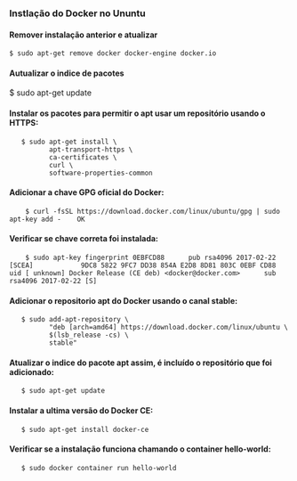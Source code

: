 ### Instlação do Docker no Ununtu

#### Remover instalação anterior e atualizar

    $ sudo apt-get remove docker docker-engine docker.io

#### Autualizar o indice de pacotes 

   $ sudo apt-get update

#### Instalar os pacotes para permitir o apt usar um repositório usando o HTTPS:

       $ sudo apt-get install \        
              apt-transport-https \        
              ca-certificates \        
              curl \        
              software-properties-common

#### Adicionar a chave GPG oficial do Docker:

        $ curl -fsSL https://download.docker.com/linux/ubuntu/gpg | sudo apt-key add -    OK


#### Verificar se chave correta foi instalada:

        $ sudo apt-key fingerprint 0EBFCD88      pub rsa4096 2017-02-22 [SCEA]            9DC8 5822 9FC7 DD38 854A E2D8 8D81 803C 0EBF CD88      uid [ unknown] Docker Release (CE deb) <docker@docker.com>      sub rsa4096 2017-02-22 [S]

#### Adicionar o repositorio apt do Docker usando o canal stable:

       $ sudo add-apt-repository \        
              "deb [arch=amd64] https://download.docker.com/linux/ubuntu \        
              $(lsb_release -cs) \        
              stable"

#### Atualizar o indice do pacote apt assim, é incluído o repositório que foi adicionado:

       $ sudo apt-get update

#### Instalar a ultima versão do Docker CE:

       $ sudo apt-get install docker-ce


#### Verificar se a instalação funciona chamando o container hello-world:

       $ sudo docker container run hello-world




